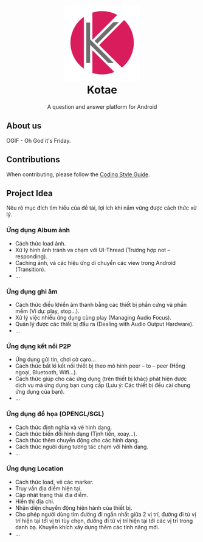 <h1 align="center">
  <br>
  <a href="https://github.com/phineasla-hcmus/3.2-Android-Kotae"><img src="./.github/logo.svg" alt="Kotae" width="200"></a>
  <br>
  Kotae
  <br>
</h1>

<p align="center">A question and answer platform for Android</p>

## About us

OGIF - Oh God it's Friday.

## Contributions

When contributing, please follow the [Coding Style Guide](./GUIDELINE.md).

## Project Idea

Nêu rõ mục đích tìm hiểu của đề tài, lợi ích khi nắm vững được cách thức xử lý.

### Ứng dụng Album ảnh

-   Cách thức load ảnh.
-   Xử lý hình ảnh tránh va chạm với UI-Thread (Trường hợp not – responding).
-   Caching ảnh, và các hiệu ứng di chuyển các view trong Android (Transition).
-   ...

### Ứng dụng ghi âm

-   Cách thức điều khiển âm thanh bằng các thiết bị phần cứng và phần mềm (Ví dụ: play, stop...).
-   Xử lý việc nhiều ứng dụng cùng play (Managing Audio Focus).
-   Quản lý được các thiết bị đầu ra (Dealing with Audio Output Hardware).
-   ...

### Ứng dụng kết nối P2P

-   Ứng dụng gửi tin, chơi cờ caro...
-   Cách thức bất kì kết nối thiết bị theo mô hình peer – to – peer (Hồng ngoại, Bluetooth, Wifi...).
-   Cách thức giúp cho các ứng dụng (trên thiết bị khác) phát hiện được dịch vụ mà ứng dụng bạn cung cấp (Lưu ý: Các thiết bị đều cài chung ứng dụng của bạn).
-   ...

### Ứng dụng đồ họa (OPENGL/SGL)

-   Cách thức định nghĩa và vẽ hình dạng.
-   Cách thức biến đổi hình dạng (Tịnh tiến, xoay...).
-   Cách thức thêm chuyển động cho các hình dạng.
-   Cách thức người dùng tương tác chạm với hình dạng.
-   ...

### Ứng dụng Location

-   Cách thức load, vẽ các marker.
-   Truy vấn địa điểm hiện tại.
-   Cập nhật trạng thái địa điểm.
-   Hiển thị địa chỉ.
-   Nhận diện chuyển động hiện hành của thiết bị.
-   Cho phép người dùng tìm đường đi ngắn nhất giữa 2 vị trí, đường đi từ vị trí hiện tại tới vị trí tùy chọn, đường đi từ vị trí hiện tại tới các vị trí trong danh bạ. Khuyến khích xây dựng thêm các tính năng mới.
-   ...
